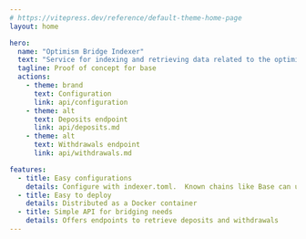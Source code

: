 ```yaml
---
# https://vitepress.dev/reference/default-theme-home-page
layout: home

hero:
  name: "Optimism Bridge Indexer"
  text: "Service for indexing and retrieving data related to the optimism bridge"
  tagline: Proof of concept for base
  actions:
    - theme: brand
      text: Configuration
      link: api/configuration
    - theme: alt
      text: Deposits endpoint
      link: api/deposits.md
    - theme: alt
      text: Withdrawals endpoint
      link: api/withdrawals.md

features:
  - title: Easy configurations
    details: Configure with indexer.toml.  Known chains like Base can use presets
  - title: Easy to deploy
    details: Distributed as a Docker container
  - title: Simple API for bridging needs
    details: Offers endpoints to retrieve deposits and withdrawals
---
```


